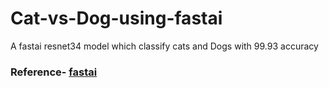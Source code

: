# Cat-vs-Dog-using-fastai
A fastai resnet34 model which classify cats and Dogs with 99.93 accuracy

### Reference- [fastai](https://docs.fast.ai/)

